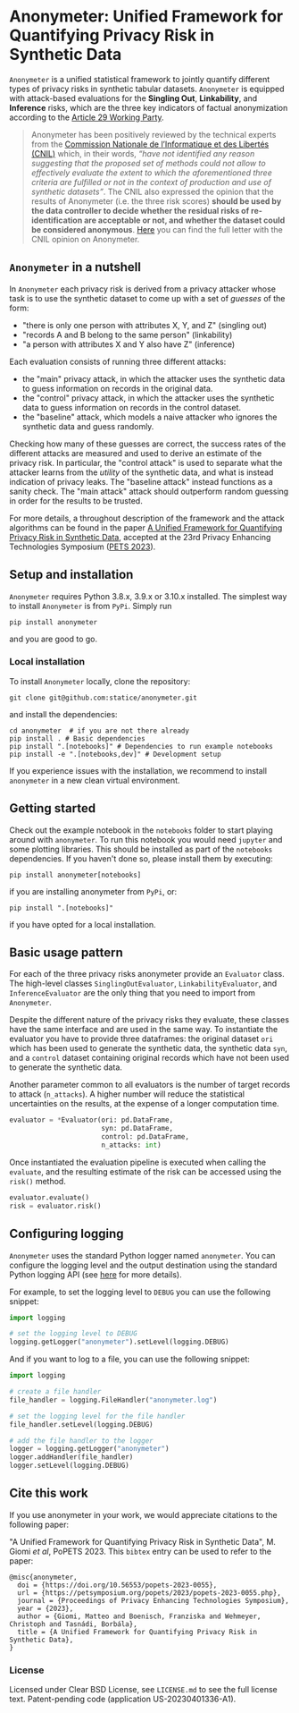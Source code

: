 # Anonymeter: Unified Framework for Quantifying Privacy Risk in Synthetic Data

`Anonymeter` is a unified statistical framework to jointly quantify different
types of privacy risks in synthetic tabular datasets. `Anonymeter` is equipped
with attack-based evaluations for the **Singling Out**, **Linkability**, and
**Inference** risks, which are the three key indicators of factual anonymization
according to the [Article 29 Working Party](https://ec.europa.eu/justice/article-29/documentation/opinion-recommendation/files/2014/wp216_en.pdf).


> Anonymeter has been positively reviewed by the technical experts from the [Commission Nationale de l’Informatique et des Libertés (CNIL)](https://www.cnil.fr/en/home) which, in their words, _“have not identified any reason suggesting that the proposed set of methods could not allow to effectively evaluate the extent to which the aforementioned three criteria are fulfilled or not in the context of production and use of synthetic datasets”_. The CNIL also expressed the opinion that the results of Anonymeter (i.e. the three risk scores) **should be used by the data controller to decide whether the residual risks of re-identification are acceptable or not, and whether the dataset could be considered anonymous**. [Here](/cnil) you can find the full letter with the CNIL opinion on Anonymeter.


## `Anonymeter` in a nutshell

In `Anonymeter` each privacy risk is derived from a privacy attacker whose task is to use the synthetic dataset
to come up with a set of *guesses* of the form:
- "there is only one person with attributes X, Y, and Z" (singling out)
- "records A and B belong to the same person" (linkability)
- "a person with attributes X and Y also have Z" (inference)

Each evaluation consists of running three different attacks:
- the "main" privacy attack, in which the attacker uses the synthetic data to guess information on records in the original data.
- the "control" privacy attack, in which the attacker uses the synthetic data to guess information on records in the control dataset.
- the "baseline" attack, which models a naive attacker who ignores the synthetic data and guess randomly.

Checking how many of these guesses are correct, the success rates of the different attacks are measured and used to
derive an estimate of the privacy risk. In particular, the "control attack" is used to separate what the attacker
learns from the *utility* of the synthetic data, and what is instead indication of privacy leaks.
The "baseline attack" instead functions as a sanity check. The "main attack" attack should outperform random
guessing in order for the results to be trusted.

For more details, a throughout
description of the framework and the attack algorithms can be found in the paper
[A Unified Framework for Quantifying Privacy Risk in Synthetic Data](https://petsymposium.org/popets/2023/popets-2023-0055.php), accepted at the 23rd Privacy Enhancing Technologies Symposium ([PETS 2023](https://petsymposium.org/cfp23.php)).



## Setup and installation

`Anonymeter` requires Python 3.8.x, 3.9.x or 3.10.x installed. The simplest way to install `Anonymeter` is from `PyPi`. Simply run

```
pip install anonymeter
```

and you are good to go.

### Local installation

To install `Anonymeter` locally, clone the repository:

```shell
git clone git@github.com:statice/anonymeter.git
```

and install the dependencies:

```shell
cd anonymeter  # if you are not there already
pip install . # Basic dependencies
pip install ".[notebooks]" # Dependencies to run example notebooks
pip install -e ".[notebooks,dev]" # Development setup
```

If you experience issues with the installation, we recommend to install
`anonymeter` in a new clean virtual environment.

## Getting started

Check out the example notebook in the `notebooks` folder to start playing around
with `anonymeter`. To run this notebook you would need `jupyter` and some plotting libraries.
This should be installed as part of the `notebooks` dependencies. If you haven't done so, please
install them by executing:

```shell
pip install anonymeter[notebooks]
```
if you are installing anonymeter from `PyPi`, or:

```shell
pip install ".[notebooks]"
```

if you have opted for a local installation.

## Basic usage pattern

For each of the three privacy risks anonymeter provide an `Evaluator` class. The high-level classes `SinglingOutEvaluator`, `LinkabilityEvaluator`, and `InferenceEvaluator` are the only thing that you need to import from `Anonymeter`.

Despite the different nature of the privacy risks they evaluate, these classes have the same interface and are used in the same way. To instantiate the evaluator you have to provide three dataframes: the original dataset `ori` which has been used to generate the synthetic data, the synthetic data `syn`, and a `control` dataset containing original records which have not been used to generate the synthetic data.

Another parameter common to all evaluators is the number of target records to attack (`n_attacks`). A higher number will reduce the statistical uncertainties on the results, at the expense of a longer computation time.

```python
evaluator = *Evaluator(ori: pd.DataFrame,
                       syn: pd.DataFrame,
                       control: pd.DataFrame,
                       n_attacks: int)
```

Once instantiated the evaluation pipeline is executed when calling the `evaluate`, and the resulting estimate of the risk can be accessed using the `risk()` method.

```python
evaluator.evaluate()
risk = evaluator.risk()
```

## Configuring logging

`Anonymeter` uses the standard Python logger named `anonymeter`.
You can configure the logging level and the output destination
using the standard Python logging API (see [here](https://docs.python.org/3/library/logging.html) for more details).

For example, to set the logging level to `DEBUG` you can use the following snippet:

```python
import logging

# set the logging level to DEBUG
logging.getLogger("anonymeter").setLevel(logging.DEBUG)
```

And if you want to log to a file, you can use the following snippet:

```python
import logging

# create a file handler
file_handler = logging.FileHandler("anonymeter.log")

# set the logging level for the file handler
file_handler.setLevel(logging.DEBUG)

# add the file handler to the logger
logger = logging.getLogger("anonymeter")
logger.addHandler(file_handler)
logger.setLevel(logging.DEBUG)
```


## Cite this work

If you use anonymeter in your work, we would appreciate citations to the following paper:

"A Unified Framework for Quantifying Privacy Risk in Synthetic Data", M. Giomi *et al*, PoPETS 2023.
This `bibtex` entry can be used to refer to the paper:

```text
@misc{anonymeter,
  doi = {https://doi.org/10.56553/popets-2023-0055},
  url = {https://petsymposium.org/popets/2023/popets-2023-0055.php},
  journal = {Proceedings of Privacy Enhancing Technologies Symposium},
  year = {2023},
  author = {Giomi, Matteo and Boenisch, Franziska and Wehmeyer, Christoph and Tasnádi, Borbála},
  title = {A Unified Framework for Quantifying Privacy Risk in Synthetic Data},
}
```

### License

Licensed under Clear BSD License, see `LICENSE.md` to see the full license text. Patent-pending code (application US-20230401336-A1).

